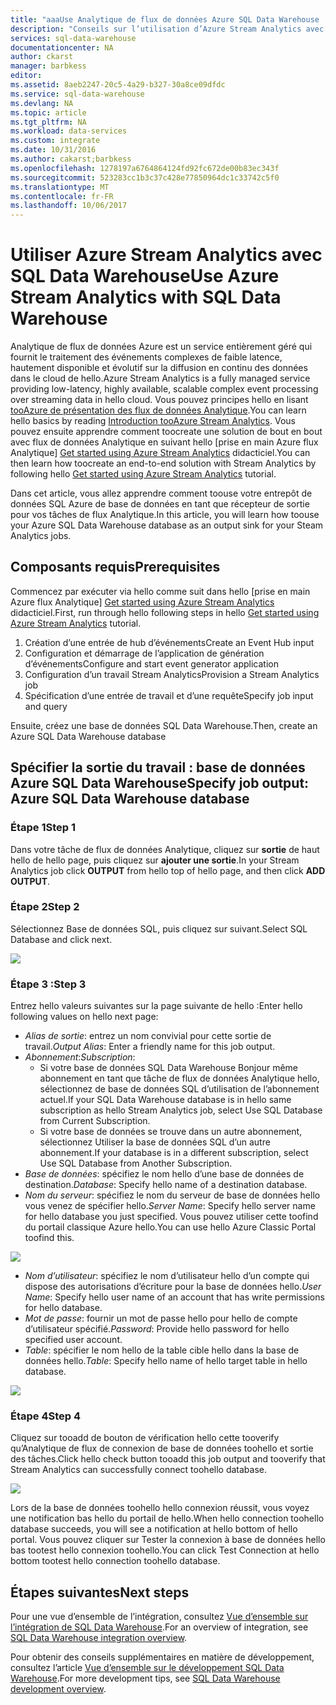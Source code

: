 ```yaml
---
title: "aaaUse Analytique de flux de données Azure SQL Data Warehouse | Documents Microsoft"
description: "Conseils sur l’utilisation d’Azure Stream Analytics avec Azure SQL Data Warehouse pour le développement de solutions."
services: sql-data-warehouse
documentationcenter: NA
author: ckarst
manager: barbkess
editor: 
ms.assetid: 8aeb2247-20c5-4a29-b327-30a8ce09dfdc
ms.service: sql-data-warehouse
ms.devlang: NA
ms.topic: article
ms.tgt_pltfrm: NA
ms.workload: data-services
ms.custom: integrate
ms.date: 10/31/2016
ms.author: cakarst;barbkess
ms.openlocfilehash: 1278197a6764864124fd92fc672de00b83ec343f
ms.sourcegitcommit: 523283cc1b3c37c428e77850964dc1c33742c5f0
ms.translationtype: MT
ms.contentlocale: fr-FR
ms.lasthandoff: 10/06/2017
---
```

# <a name="use-azure-stream-analytics-with-sql-data-warehouse"></a><span data-ttu-id="5b70e-103">Utiliser Azure Stream Analytics avec SQL Data Warehouse</span><span class="sxs-lookup"><span data-stu-id="5b70e-103">Use Azure Stream Analytics with SQL Data Warehouse</span></span>
<span data-ttu-id="5b70e-104">Analytique de flux de données Azure est un service entièrement géré qui fournit le traitement des événements complexes de faible latence, hautement disponible et évolutif sur la diffusion en continu des données dans le cloud de hello.</span><span class="sxs-lookup"><span data-stu-id="5b70e-104">Azure Stream Analytics is a fully managed service providing low-latency, highly available, scalable complex event processing over streaming data in hello cloud.</span></span> <span data-ttu-id="5b70e-105">Vous pouvez principes hello en lisant [tooAzure de présentation des flux de données Analytique][Introduction tooAzure Stream Analytics].</span><span class="sxs-lookup"><span data-stu-id="5b70e-105">You can learn hello basics by reading [Introduction tooAzure Stream Analytics][Introduction tooAzure Stream Analytics].</span></span> <span data-ttu-id="5b70e-106">Vous pouvez ensuite apprendre comment toocreate une solution de bout en bout avec flux de données Analytique en suivant hello [prise en main Azure flux Analytique] [ Get started using Azure Stream Analytics] didacticiel.</span><span class="sxs-lookup"><span data-stu-id="5b70e-106">You can then learn how toocreate an end-to-end solution with Stream Analytics by following hello [Get started using Azure Stream Analytics][Get started using Azure Stream Analytics] tutorial.</span></span>

<span data-ttu-id="5b70e-107">Dans cet article, vous allez apprendre comment toouse votre entrepôt de données SQL Azure de base de données en tant que récepteur de sortie pour vos tâches de flux Analytique.</span><span class="sxs-lookup"><span data-stu-id="5b70e-107">In this article, you will learn how toouse your Azure SQL Data Warehouse database as an output sink for your Steam Analytics jobs.</span></span>

## <a name="prerequisites"></a><span data-ttu-id="5b70e-108">Composants requis</span><span class="sxs-lookup"><span data-stu-id="5b70e-108">Prerequisites</span></span>
<span data-ttu-id="5b70e-109">Commencez par exécuter via hello comme suit dans hello [prise en main Azure flux Analytique] [ Get started using Azure Stream Analytics] didacticiel.</span><span class="sxs-lookup"><span data-stu-id="5b70e-109">First, run through hello following steps in hello [Get started using Azure Stream Analytics][Get started using Azure Stream Analytics] tutorial.</span></span>  

1. <span data-ttu-id="5b70e-110">Création d’une entrée de hub d’événements</span><span class="sxs-lookup"><span data-stu-id="5b70e-110">Create an Event Hub input</span></span>
2. <span data-ttu-id="5b70e-111">Configuration et démarrage de l’application de génération d’événements</span><span class="sxs-lookup"><span data-stu-id="5b70e-111">Configure and start event generator application</span></span>
3. <span data-ttu-id="5b70e-112">Configuration d’un travail Stream Analytics</span><span class="sxs-lookup"><span data-stu-id="5b70e-112">Provision a Stream Analytics job</span></span>
4. <span data-ttu-id="5b70e-113">Spécification d’une entrée de travail et d’une requête</span><span class="sxs-lookup"><span data-stu-id="5b70e-113">Specify job input and query</span></span>

<span data-ttu-id="5b70e-114">Ensuite, créez une base de données SQL Data Warehouse.</span><span class="sxs-lookup"><span data-stu-id="5b70e-114">Then, create an Azure SQL Data Warehouse database</span></span>

## <a name="specify-job-output-azure-sql-data-warehouse-database"></a><span data-ttu-id="5b70e-115">Spécifier la sortie du travail : base de données Azure SQL Data Warehouse</span><span class="sxs-lookup"><span data-stu-id="5b70e-115">Specify job output: Azure SQL Data Warehouse database</span></span>
### <a name="step-1"></a><span data-ttu-id="5b70e-116">Étape 1</span><span class="sxs-lookup"><span data-stu-id="5b70e-116">Step 1</span></span>
<span data-ttu-id="5b70e-117">Dans votre tâche de flux de données Analytique, cliquez sur **sortie** de haut hello de hello page, puis cliquez sur **ajouter une sortie**.</span><span class="sxs-lookup"><span data-stu-id="5b70e-117">In your Stream Analytics job click **OUTPUT** from hello top of hello page, and then click **ADD OUTPUT**.</span></span>

### <a name="step-2"></a><span data-ttu-id="5b70e-118">Étape 2</span><span class="sxs-lookup"><span data-stu-id="5b70e-118">Step 2</span></span>
<span data-ttu-id="5b70e-119">Sélectionnez Base de données SQL, puis cliquez sur suivant.</span><span class="sxs-lookup"><span data-stu-id="5b70e-119">Select SQL Database and click next.</span></span>

![][add-output]

### <a name="step-3"></a><span data-ttu-id="5b70e-120">Étape 3 :</span><span class="sxs-lookup"><span data-stu-id="5b70e-120">Step 3</span></span>
<span data-ttu-id="5b70e-121">Entrez hello valeurs suivantes sur la page suivante de hello :</span><span class="sxs-lookup"><span data-stu-id="5b70e-121">Enter hello following values on hello next page:</span></span>

* <span data-ttu-id="5b70e-122">*Alias de sortie*: entrez un nom convivial pour cette sortie de travail.</span><span class="sxs-lookup"><span data-stu-id="5b70e-122">*Output Alias*: Enter a friendly name for this job output.</span></span>
* <span data-ttu-id="5b70e-123">*Abonnement*:</span><span class="sxs-lookup"><span data-stu-id="5b70e-123">*Subscription*:</span></span>
  * <span data-ttu-id="5b70e-124">Si votre base de données SQL Data Warehouse Bonjour même abonnement en tant que tâche de flux de données Analytique hello, sélectionnez de base de données SQL d’utilisation de l’abonnement actuel.</span><span class="sxs-lookup"><span data-stu-id="5b70e-124">If your SQL Data Warehouse database is in hello same subscription as hello Stream Analytics job, select Use SQL Database from Current Subscription.</span></span>
  * <span data-ttu-id="5b70e-125">Si votre base de données se trouve dans un autre abonnement, sélectionnez Utiliser la base de données SQL d’un autre abonnement.</span><span class="sxs-lookup"><span data-stu-id="5b70e-125">If your database is in a different subscription, select Use SQL Database from Another Subscription.</span></span>
* <span data-ttu-id="5b70e-126">*Base de données*: spécifiez le nom hello d’une base de données de destination.</span><span class="sxs-lookup"><span data-stu-id="5b70e-126">*Database*: Specify hello name of a destination database.</span></span>
* <span data-ttu-id="5b70e-127">*Nom du serveur*: spécifiez le nom du serveur de base de données hello vous venez de spécifier hello.</span><span class="sxs-lookup"><span data-stu-id="5b70e-127">*Server Name*: Specify hello server name for hello database you just specified.</span></span> <span data-ttu-id="5b70e-128">Vous pouvez utiliser cette toofind du portail classique Azure hello.</span><span class="sxs-lookup"><span data-stu-id="5b70e-128">You can use hello Azure Classic Portal toofind this.</span></span>

![][server-name]

* <span data-ttu-id="5b70e-129">*Nom d’utilisateur*: spécifiez le nom d’utilisateur hello d’un compte qui dispose des autorisations d’écriture pour la base de données hello.</span><span class="sxs-lookup"><span data-stu-id="5b70e-129">*User Name*: Specify hello user name of an account that has write permissions for hello database.</span></span>
* <span data-ttu-id="5b70e-130">*Mot de passe*: fournir un mot de passe hello pour hello de compte d’utilisateur spécifié.</span><span class="sxs-lookup"><span data-stu-id="5b70e-130">*Password*: Provide hello password for hello specified user account.</span></span>
* <span data-ttu-id="5b70e-131">*Table*: spécifier le nom hello de la table cible hello dans la base de données hello.</span><span class="sxs-lookup"><span data-stu-id="5b70e-131">*Table*: Specify hello name of hello target table in hello database.</span></span>

![][add-database]

### <a name="step-4"></a><span data-ttu-id="5b70e-132">Étape 4</span><span class="sxs-lookup"><span data-stu-id="5b70e-132">Step 4</span></span>
<span data-ttu-id="5b70e-133">Cliquez sur tooadd de bouton de vérification hello cette tooverify qu’Analytique de flux de connexion de base de données toohello et sortie des tâches.</span><span class="sxs-lookup"><span data-stu-id="5b70e-133">Click hello check button tooadd this job output and tooverify that Stream Analytics can successfully connect toohello database.</span></span>

![][test-connection]

<span data-ttu-id="5b70e-134">Lors de la base de données toohello hello connexion réussit, vous voyez une notification bas hello du portail de hello.</span><span class="sxs-lookup"><span data-stu-id="5b70e-134">When hello connection toohello database succeeds, you will see a notification at hello bottom of hello portal.</span></span> <span data-ttu-id="5b70e-135">Vous pouvez cliquer sur Tester la connexion à base de données hello bas tootest hello connexion toohello.</span><span class="sxs-lookup"><span data-stu-id="5b70e-135">You can click Test Connection at hello bottom tootest hello connection toohello database.</span></span>

## <a name="next-steps"></a><span data-ttu-id="5b70e-136">Étapes suivantes</span><span class="sxs-lookup"><span data-stu-id="5b70e-136">Next steps</span></span>
<span data-ttu-id="5b70e-137">Pour une vue d’ensemble de l’intégration, consultez [Vue d’ensemble sur l’intégration de SQL Data Warehouse][SQL Data Warehouse integration overview].</span><span class="sxs-lookup"><span data-stu-id="5b70e-137">For an overview of integration, see [SQL Data Warehouse integration overview][SQL Data Warehouse integration overview].</span></span>

<span data-ttu-id="5b70e-138">Pour obtenir des conseils supplémentaires en matière de développement, consultez l’article [Vue d’ensemble sur le développement SQL Data Warehouse][SQL Data Warehouse development overview].</span><span class="sxs-lookup"><span data-stu-id="5b70e-138">For more development tips, see [SQL Data Warehouse development overview][SQL Data Warehouse development overview].</span></span>

<!--Image references-->

[add-output]: ./media/sql-data-warehouse-integrate-azure-stream-analytics/add-output.png
[server-name]: ./media/sql-data-warehouse-integrate-azure-stream-analytics/dw-server-name.png
[add-database]: ./media/sql-data-warehouse-integrate-azure-stream-analytics/add-database.png
[test-connection]: ./media/sql-data-warehouse-integrate-azure-stream-analytics/test-connection.png

<!--Article references-->

[Introduction tooAzure Stream Analytics]: ../stream-analytics/stream-analytics-introduction.md
[Get started using Azure Stream Analytics]: ../stream-analytics/stream-analytics-real-time-fraud-detection.md
[SQL Data Warehouse development overview]:  ./sql-data-warehouse-overview-develop.md
[SQL Data Warehouse integration overview]:  ./sql-data-warehouse-overview-integrate.md

<!--MSDN references-->

<!--Other Web references-->
[Azure Stream Analytics documentation]: http://azure.microsoft.com/documentation/services/stream-analytics/
